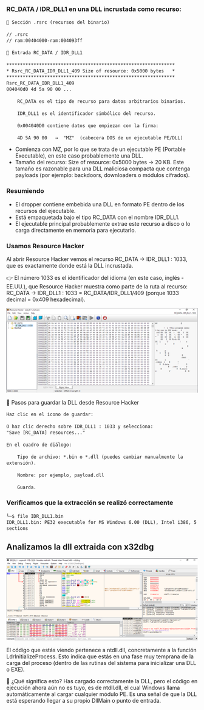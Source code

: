 ### RC_DATA / IDR_DLL1 en una DLL incrustada como recurso:

```
📍 Sección .rsrc (recursos del binario)

// .rsrc 
// ram:00404000-ram:004093ff

📍 Entrada RC_DATA / IDR_DLL1

**************************************************************
* Rsrc_RC_DATA_IDR_DLL1_409 Size of resource: 0x5000 bytes   *
**************************************************************
Rsrc_RC_DATA_IDR_DLL1_409
004040d0 4d 5a 90 00 ...

    RC_DATA es el tipo de recurso para datos arbitrarios binarios.

    IDR_DLL1 es el identificador simbólico del recurso.

    0x004040D0 contiene datos que empiezan con la firma:

    4D 5A 90 00   →  "MZ"  (cabecera DOS de un ejecutable PE/DLL)
```

- Comienza con MZ, por lo que se trata de un ejecutable PE (Portable Executable), en este caso probablemente una DLL.
- Tamaño del recurso: Size of resource: 0x5000 bytes → 20 KB. Este tamaño es razonable para una DLL maliciosa compacta que contenga payloads (por ejemplo: backdoors, downloaders o módulos cifrados).

### Resumiendo
- El dropper contiene embebida una DLL en formato PE dentro de los recursos del ejecutable.
- Está empaquetada bajo el tipo RC_DATA con el nombre IDR_DLL1.
- El ejecutable principal probablemente extrae este recurso a disco o lo carga directamente en memoria para ejecutarlo.
    

### Usamos Resource Hacker
Al abrir Resource Hacker vemos el recurso RC_DATA → IDR_DLL1 : 1033, que es exactamente donde está la DLL incrustada.

👉 El número 1033 es el identificador del idioma (en este caso, inglés - EE.UU.), que Resource Hacker muestra como parte de la ruta al recurso:
RC_DATA → IDR_DLL1 : 1033 = RC_DATA/IDR_DLL1/409 (porque 1033 decimal = 0x409 hexadecimal).

![RC_DATA → IDR_DLL1](../analisis-estatico/capturas/dll-IDR_DLL1-1033.png)

🧭 Pasos para guardar la DLL desde Resource Hacker

    Haz clic en el icono de guardar:

    O haz clic derecho sobre IDR_DLL1 : 1033 y selecciona:
    "Save [RC_DATA] resources..."

    En el cuadro de diálogo:

        Tipo de archivo: *.bin o *.dll (puedes cambiar manualmente la extensión).

        Nombre: por ejemplo, payload.dll

        Guarda.
        

        
### Verificamos que la extracción se realizó correctamente
```
└─$ file IDR_DLL1.bin 
IDR_DLL1.bin: PE32 executable for MS Windows 6.00 (DLL), Intel i386, 5 sections
```

## Analizamos la dll extraida con x32dbg
![dll von x32dbg](../analisis-estatico/capturas/dll-IDR_DLL1-x32dbg.png)


El código que estás viendo pertenece a ntdll.dll, concretamente a la función LdrInitializeProcess. Esto indica que estás en una fase muy temprana de la carga del proceso (dentro de las rutinas del sistema para inicializar una DLL o EXE).

📌 ¿Qué significa esto?
Has cargado correctamente la DLL, pero el código en ejecución ahora aún no es tuyo, es de ntdll.dll, el cual Windows llama automáticamente al cargar cualquier módulo PE. Es una señal de que la DLL está esperando llegar a su propio DllMain o punto de entrada.




